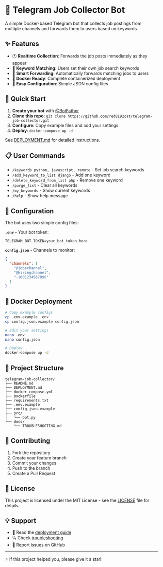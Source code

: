 # 🤖 Telegram Job Collector Bot

A simple Docker-based Telegram bot that collects job postings from multiple channels and forwards them to users based on keywords.

## ✨ Features

- 🕐 **Realtime Collection**: Forwards the job posts immediately as they appear
- 🎯 **Keyword Matching**: Users set their own job search keywords
- 📨 **Smart Forwarding**: Automatically forwards matching jobs to users
- 🐳 **Docker Ready**: Complete containerized deployment
- 🔧 **Easy Configuration**: Simple JSON config files

## 🚀 Quick Start

1. **Create your bot** with [@BotFather](https://t.me/botfather)
2. **Clone this repo**: `git clone https://github.com/red8192cat/telegram-job-collector.git`
3. **Configure**: Copy example files and add your settings
4. **Deploy**: `docker-compose up -d`

See [DEPLOYMENT.md](DEPLOYMENT.md) for detailed instructions.

## 📋 User Commands

- `/keywords python, javascript, remote` - Set job search keywords
- `/add_keyword_to_list django` - Add one keyword
- `/delete_keyword_from_list php` - Remove one keyword
- `/purge_list` - Clear all keywords
- `/my_keywords` - Show current keywords
- `/help` - Show help message

## 🔧 Configuration

The bot uses two simple config files:

**`.env`** - Your bot token:
```
TELEGRAM_BOT_TOKEN=your_bot_token_here
```

**`config.json`** - Channels to monitor:
```json
{
  "channels": [
    "@jobschannel",
    "@hiringchannel",
    "-1001234567890"
  ]
}
```

## 🐳 Docker Deployment

```bash
# Copy example configs
cp .env.example .env
cp config.json.example config.json

# Edit your settings
nano .env
nano config.json

# Deploy
docker-compose up -d
```

## 📁 Project Structure

```
telegram-job-collector/
├── README.md
├── DEPLOYMENT.md
├── docker-compose.yml
├── Dockerfile
├── requirements.txt
├── .env.example
├── config.json.example
├── src/
│   └── bot.py
└── docs/
    └── TROUBLESHOOTING.md
```

## 🤝 Contributing

1. Fork the repository
2. Create your feature branch
3. Commit your changes
4. Push to the branch
5. Create a Pull Request

## 📜 License

This project is licensed under the MIT License - see the [LICENSE](LICENSE) file for details.

## 💡 Support

- 📖 Read the [deployment guide](DEPLOYMENT.md)
- 🔍 Check [troubleshooting](docs/TROUBLESHOOTING.md)
- 🐛 Report issues on GitHub

---
⭐ If this project helped you, please give it a star!
